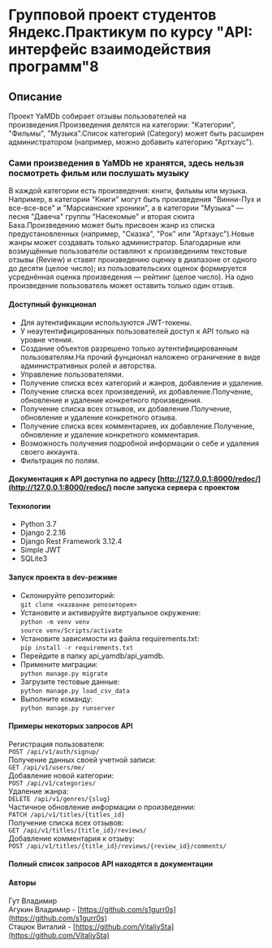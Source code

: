 # Групповой проект студентов Яндекс.Практикум по курсу "API: интерфейс взаимодействия программ"8

## Описание

Проект YaMDb собирает отзывы пользователей на произведения.Произведения делятся на категории: "Категории", "Фильмы", "Музыка".Список категорий (Category) может быть расширен администратором (например, можно добавить категорию "Артхаус").
  
### Сами произведения в YaMDb не хранятся, здесь нельзя посмотреть фильм или послушать музыку

В каждой категории есть произведения: книги, фильмы или музыка. Например, в категории "Книги" могут быть произведения "Винни-Пух и все-все-все" и "Марсианские хроники", а в категории "Музыка" — песня "Давеча" группы "Насекомые" и вторая сюита Баха.Произведению может быть присвоен жанр из списка предустановленных (например, "Сказка", "Рок" или "Артхаус").Новые жанры может создавать только администратор.
Благодарные или возмущённые пользователи оставляют к произведениям текстовые отзывы (Review) и ставят произведению оценку в диапазоне от одного до десяти (целое число); из пользовательских оценок формируется усреднённая оценка произведения — рейтинг (целое число). На одно произведение пользователь может оставить только один отзыв.

#### Доступный функционал

- Для аутентификации используются JWT-токены.
- У неаутентифицированных пользователей доступ к API только на уровне чтения.
- Создание объектов разрешено только аутентифицированным пользователям.На прочий фунционал наложено ограничение в виде административных ролей и авторства.
- Управление пользователями.
- Получение списка всех категорий и жанров, добавление и удаление.
- Получение списка всех произведений, их добавление.Получение, обновление и удаление конкретного произведения.
- Получение списка всех отзывов, их добавление.Получение, обновление и удаление конкретного отзыва.  
- Получение списка всех комментариев, их добавление.Получение, обновление и удаление конкретного комментария.
- Возможность получения подробной информации о себе и удаления своего аккаунта.
- Фильтрация по полям.

#### Документация к API доступна по адресу [http://127.0.0.1:8000/redoc/](http://127.0.0.1:8000/redoc/) после запуска сервера с проектом

#### Технологии

- Python 3.7
- Django 2.2.16
- Django Rest Framework 3.12.4
- Simple JWT
- SQLite3

#### Запуск проекта в dev-режиме

- Склонируйте репозиторий:  
``` git clone <название репозитория> ```    
- Установите и активируйте виртуальное окружение:  
``` python -m venv venv ```  
``` source venv/Scripts/activate ``` 
- Установите зависимости из файла requirements.txt:   
``` pip install -r requirements.txt ```
- Перейдите в папку api_yamdb/api_yamdb.
- Примените миграции:   
``` python manage.py migrate ```
- Загрузите тестовые данные:  
``` python manage.py load_csv_data ```
- Выполните команду:   
``` python manage.py runserver ```

#### Примеры некоторых запросов API

Регистрация пользователя:  
``` POST /api/v1/auth/signup/ ```  
Получение данных своей учетной записи:  
``` GET /api/v1/users/me/ ```  
Добавление новой категории:  
``` POST /api/v1/categories/ ```  
Удаление жанра:  
``` DELETE /api/v1/genres/{slug} ```  
Частичное обновление информации о произведении:  
``` PATCH /api/v1/titles/{titles_id} ```  
Получение списка всех отзывов:  
``` GET /api/v1/titles/{title_id}/reviews/ ```   
Добавление комментария к отзыву:  
``` POST /api/v1/titles/{title_id}/reviews/{review_id}/comments/ ```    

#### Полный список запросов API находятся в документации

#### Авторы

Гут Владимир     
Агукин Владимир - [https://github.com/s1gurr0s](https://github.com/s1gurr0s)   
Стацюк Виталий - [https://github.com/VitaliySta](https://github.com/VitaliySta)
